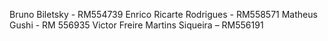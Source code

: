 Bruno Biletsky - RM554739
Enrico Ricarte Rodrigues - RM558571
Matheus Gushi - RM 556935
Victor Freire Martins Siqueira – RM556191

